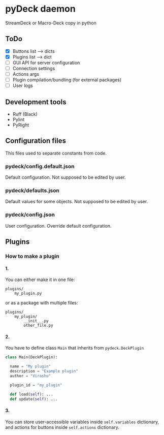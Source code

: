 # pyDeck daemon

StreamDeck or Macro-Deck copy in python

## ToDo

- [x] Buttons list --> dicts
- [x] Plugins list --> dict
- [ ] GUI API for server configuration
- [ ] Connection settings
- [ ] Actions args
- [ ] Plugin compilation/bundling (for external packages)
- [ ] User logs

## Development tools

- Ruff (Black)
- Pylint
- PyRight

## Configuration files

This files used to separate constants from code.

### pydeck/config.default.json

Default configuration.
Not supposed to be edited by user.

### pydeck/defaults.json

Default values for some objects.
Not supposed to be edited by user.

### pydeck/config.json

User configuration.
Override default configuration.

## Plugins

### How to make a plugin

#### 1.

You can either make it in one file:

```
plugins/
    my_plugin.py
```

or as a package with multiple files:

```
plugins/
    my_plugin/
        __init__.py
        other_file.py
```

#### 2.

You have to define class `Main` that inherits from `pydeck.DeckPlugin`

```python
class Main(DeckPlugin):

  name = "My plugin"
  description = "Example plugin"
  author = "Virashu"

  plugin_id = "my_plugin"

  def load(self): ...
  def update(self): ...
```

#### 3.

You can store user-accessible variables inside `self.variables` dictionary,
and actions for buttons inside `self.actions` dictionary.
